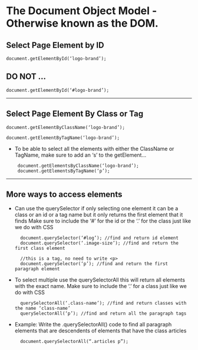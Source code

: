 # The Document Object Model - Otherwise known as the DOM.

## Select Page Element by ID

	document.getElementById(‘logo-brand’);

## DO NOT …
	document.getElementById(‘#logo-brand’);

---

## Select Page Element By Class or Tag

	document.getElementByClassName(‘logo-brand’);
		
	document.getElementByTagName(‘logo-brand’);

*  To be able to select all the elements with either the ClassName or TagName, make sure to add an ‘s’ to the getElement… 

        document.getElementsByClassName(‘logo-brand’);
        document.getElementsByTagName(‘p’);

---

## More ways to access elements

* Can use the querySelector  if only selecting one element it can be a class or an id or a tag name but it only returns the first element that it finds
Make sure to include the ‘#’ for the id or the ‘.’ for the class just like we do with CSS

        document.querySelector(‘#log’); //find and return id element
        document.querySelector(‘.image-size’); //find and return the first class element

        //this is a tag, no need to write <p>
        document.querySelector(‘p’); //find and return the first paragraph element

* To select multiple use the querySelectorAll this will return all elements with the exact name.
Make sure to include the ‘.’ for a class just like we do with CSS

        querySelectorAll(‘.class-name’); //find and return classes with the name ‘class-name’
        querySelectorAll(‘p’); //find and return all the paragraph tags

        
* Example: Write the .querySelectorAll() code to find all paragraph elements that are descendents of elements that have the class articles

        document.querySelectorAll(“.articles p”);
